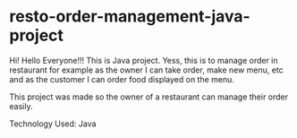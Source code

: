 # resto-order-management-java-project

Hi! Hello Everyone!!!
This is Java project. 
Yess, this is to manage order in restaurant
for example as the owner I can take order, make new menu, etc
and as the customer I can order food displayed on the menu.

This project was made so the owner of a restaurant can manage their order 
easily.

Technology Used: Java
